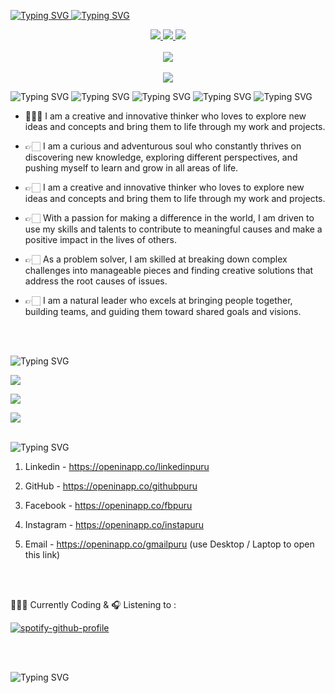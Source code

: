 <p align="left">
<a href="https://github.com/creativepuru">
    <img src="https://readme-typing-svg.demolab.com?font=Calibri&size=26&duration=1000&pause=300&multiline=true&width=500&height=120&lines=Purushottam+Anand;Data+Scientist+%7C+AI+Engineer+%7C+Robotics;AI+%7C+Machine+Learning+%7C+Computer+Vision" alt="Typing SVG" />

<img src="https://readme-typing-svg.demolab.com?font=Calibri&size=28&pause=500&multiline=false&width=1000&height=150&lines=April+11,+2023+marks+the+beginning+of+my+coding+journey+on+GitHub;We+can+create+a+remarkable+history+together+!;Join+me+on+this+Journey+!+" alt="Typing SVG" />
</a>
<br/>
</p>

<p align="center">

<a href="https://openinapp.co/linkedinpuru">
    <img src="https://img.shields.io/badge/-Linkedin-blue?style=social&logo=linkedin">
</a> 

<a href="https://openinapp.co/cvpuru">
    <img src="https://img.shields.io/badge/Resume-blue?style=social&logo=adobe">
</a> 

<a href="mailto:creativepurus@gmail.com">
    <img src="https://img.shields.io/badge/Gmail-red?style=social&logo=gmail&logoColor=red">
</a> <br> </br>

<!-- <a href="">
    <img src="https://img.shields.io/badge/Website-The_Viral_Section-red?style=social&logo=wordpress">
</a>
<a href='https://scholar.google.com/citations?user=' target="_blank">
    <img alt='GoogleScholar' src='https://img.shields.io/badge/Scholar-100000?style=flat&logo=GoogleScholar&logoColor=white&&color=0181FF'>
</a> 
<a href="https://pypi.org/user/creativepurus/">
    <img src="https://img.shields.io/badge/PyPi-creativepurus-blue?style=flat-square&logo=pypi&logoColor=white">
</a> -->

<a href="https://github.com/creativepuru">
    <img src="https://github-stats-alpha.vercel.app/api?username=creativepuru&cc=22272e&tc=37BCF6&ic=fff&bc=0000">
</a> <br> </br>

<a href="https://github.com/creativepuru?tab=repositories">
    <img src="https://github-readme-stats.vercel.app/api?username=creativepuru&cc=22272e&tc=37BCF6&ic=fff&bc=0000">
</a>

</p>

<img src="https://readme-typing-svg.demolab.com?font=Calibri&size=28&duration=1000&pause=2000&multiline=true&width=500&height=50&lines=Hi,+I+am+Purushottam+:)" alt="Typing SVG" />

<img src="https://readme-typing-svg.demolab.com?font=Calibri&size=25&duration=1000&pause=2000&multiline=true&width=500&height=50&lines=I+am+interested+in+AI,+ML,+Data+Science,+Robotics" alt="Typing SVG" />

<img src="https://readme-typing-svg.demolab.com?font=Calibri&size=30&duration=1000&pause=2000&multiline=true&width=1000&height=50&lines=I+am+looking+to+collaborate+on+the+topics+related+to+AI,+ML,+Robotics" alt="Typing SVG" />

<img src="https://readme-typing-svg.demolab.com?font=Calibri&size=30&duration=1000&pause=2000&multiline=true&width=1200&height=100&lines=I+am+currently+learning+Machine+Learning,+Data+Science,+Artificial+Intelligence+and+Robotics" alt="Typing SVG" />

<img src="https://readme-typing-svg.demolab.com?font=Calibri&size=28&duration=3000&pause=2000&multiline=true&width=500&height=50&lines=ABOUT+ME+:" alt="Typing SVG" />


* 👨🏻‍💻 I am a creative and innovative thinker who loves to explore new ideas and concepts and bring them to life through my work and projects.


* 👉🏻 I am a curious and adventurous soul who constantly thrives on discovering new knowledge, exploring different perspectives, and pushing myself to learn and grow in all areas of life.


* 👉🏻 I am a creative and innovative thinker who loves to explore new ideas and concepts and bring them to life through my work and projects.


* 👉🏻 With a passion for making a difference in the world, I am driven to use my skills and talents to contribute to meaningful causes and make a positive impact in the lives of others.


* 👉🏻 As a problem solver, I am skilled at breaking down complex challenges into manageable pieces and finding creative solutions that address the root causes of issues.


* 👉🏻 I am a natural leader who excels at bringing people together, building teams, and guiding them toward shared goals and visions.

<br> </br>

<img src="https://readme-typing-svg.demolab.com?font=Calibri&size=25&duration=1000&pause=1000&multiline=true&width=500&height=30&lines=MY+GITHUB+STATS" alt="Typing SVG" />

![](http://github-profile-summary-cards.vercel.app/api/cards/profile-details?username=creativepuru&theme=nightowl)

![](http://github-profile-summary-cards.vercel.app/api/cards/repos-per-language?username=creativepuru&theme=nightowl)

![](http://github-profile-summary-cards.vercel.app/api/cards/most-commit-language?username=creativepuru&theme=nightowl)

<br>

<img src="https://readme-typing-svg.demolab.com?font=Calibri&size=28&duration=2000&pause=1000&multiline=true&width=600&height=40&lines=How+to+reach+me+-+Social+Links+:+" alt="Typing SVG" />

1. Linkedin - https://openinapp.co/linkedinpuru


2. GitHub - https://openinapp.co/githubpuru


3. Facebook - https://openinapp.co/fbpuru


4. Instagram - https://openinapp.co/instapuru


5. Email - https://openinapp.co/gmailpuru   (use Desktop / Laptop to open this link)

<br> </br>

👨🏻‍💻 Currently Coding & 🎧 Listening to :

[![spotify-github-profile](https://spotify-github-profile.vercel.app/api/view?uid=11159336621&cover_image=true&theme=novatorem&show_offline=false&bar_color=53b14f&bar_color_cover=false)](https://open.spotify.com/user/31xlitivfce4cu3wd4dglpn6xem4)

<br> </br>

<img src="https://readme-typing-svg.demolab.com?font=Calibri&size=25&duration=2000&pause=1000&multiline=true&width=500&height=70&lines=EXPLORE+MORE+ON+MY+PROFILE+BELOW+:+" alt="Typing SVG" />

